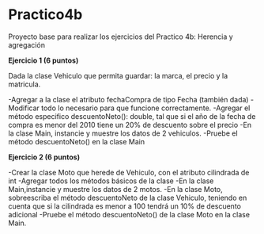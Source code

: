 # Practico4b
Proyecto base para realizar los ejercicios del Practico 4b: Herencia y agregación

**Ejercicio 1 (6 puntos)**

Dada la clase Vehiculo que permita guardar: la marca, el precio y la matricula.

-Agregar a la clase el atributo fechaCompra de tipo Fecha (también dada)
-Modificar todo lo necesario para que funcione correctamente.
-Agregar el método especifico descuentoNeto(): double, tal que si el año de la fecha de compra es menor del 2010 tiene un 20% de descuento sobre el precio
-En la clase Main, instancie y muestre los datos de 2 vehiculos.
-Pruebe el método descuentoNeto() en la clase Main

**Ejercicio 2 (6 puntos)**

-Crear la clase Moto que herede de Vehiculo, con el atributo cilindrada de int
-Agregar todos los métodos básicos de la clase
-En la clase Main,instancie y muestre los datos de 2 motos.
-En la clase Moto, sobreescriba el método descuentoNeto de la clase Vehiculo, teniendo en cuenta que si la cilindrada es menor a 100 tendrá un 10% de descuento adicional
-Pruebe el método descuentoNeto() de la clase Moto en la clase Main.
